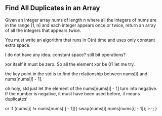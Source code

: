 ## Find All Duplicates in an Array

Given an integer array nums of length n where all the integers of nums are in the range [1, n] and each integer appears once or twice, return an array of all the integers that appears twice.

You must write an algorithm that runs in O(n) time and uses only constant extra space.

I do not have any idea. constant space? still bit operations?

xor itself it must be zero. So all the element xor be 0? let me try.

the key point in the std is to find the relationship between nums[i] and nums[nums[i] - 1].

oh holy, std just let the element of the nums[nums[i] - 1] turn into negative. If the number is negative, it must have been used before, it means duplicates!

or if (nums[i] != nums[nums[i] - 1]){
    swap(nums[i],nums[nums[i] - 1]);
    i--;
}